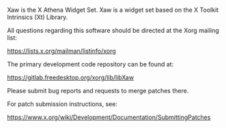 Xaw is the X Athena Widget Set.
Xaw is a widget set based on the X Toolkit Intrinsics (Xt) Library.

All questions regarding this software should be directed at the
Xorg mailing list:

  https://lists.x.org/mailman/listinfo/xorg

The primary development code repository can be found at:

  https://gitlab.freedesktop.org/xorg/lib/libXaw

Please submit bug reports and requests to merge patches there.

For patch submission instructions, see:

  https://www.x.org/wiki/Development/Documentation/SubmittingPatches

